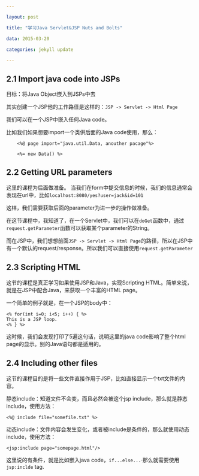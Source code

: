 ```yaml
---

layout: post

title: "学习Java Servlet&JSP Nuts and Bolts"

data: 2015-03-20

categories: jekyll update

---
```


## 2.1 Import java code into JSPs

目标：将Java Object嵌入到JSPs中去

其实创建一个JSP他的工作路径是这样的：`JSP -> Servlet -> Html Page`

我们可以在一个JSP中嵌入任何Java code。

比如我们如果想要import一个类供后面的Java code使用，那么：

		<%@ page import="java.util.Data, anouther pacage"%>
		
		<%= new Data() %>

## 2.2 Getting URL parameters

这里的课程为后面做准备。
当我们在form中提交信息的时候，我们的信息通常会表现在url中，比如`localhost:8080/yes?user=jack&id=101`

这样，我们需要获取后面的parameter为进一步的操作做准备。

在这节课程中，我知道了，在一个Servlet中，我们可以在`doGet`函数中，通过`request.getParameter`函数可以获取某个parameter的String。

而在JSP中，我们想想前面`JSP -> Servlet -> Html Page`的路径，所以在JSP中有一个默认的request/response。所以我们可以直接使用`request.getParameter`

## 2.3 Scripting HTML

这节的课程是真正学习如果使用JSP和Java，实现Scripting HTML。简单来说，就是在JSP中配合Java，来获取一个丰富的HTML page。

一个简单的例子就是，在一个JSP的body中：

	<% for(int i=0; i<5; i++) { %>
	This is a JSP loop.
	<% } %>
		
这时候，我们会发现打印了5遍这句话，说明这里的java code影响了整个html page的显示。别的Java语句都是适用的。

## 2.4 Including other files

这节的课程目的是将一些文件直接作用于JSP，比如直接显示一个txt文件的内容。

静态include：知道文件不会变，而且必然会被这个jsp include，那么就是静态include，使用方法：

	<%@ include file="somefile.txt" %>


动态include：文件内容会发生变化，或者被include是条件的，那么就使用动态include，使用方法：

	<jsp:include page="somepage.html"/>
		
这里说的有条件，就是比如嵌入java code，`if...else...`·那么就需要使用`jsp:inclde` tag.